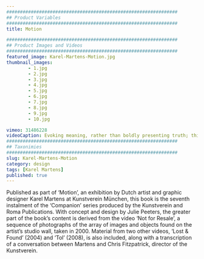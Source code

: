 ```yaml
---
###############################################################
## Product Variables
###############################################################
title: Motion

###############################################################
## Product Images and Videos
###############################################################
featured_image: Karel-Martens-Motion.jpg
thumbnail_images:
        - 1.jpg
        - 2.jpg
        - 3.jpg
        - 4.jpg
        - 5.jpg
        - 6.jpg
        - 7.jpg
        - 8.jpg
        - 9.jpg
        - 10.jpg

vimeo: 31486228
videoCaption: Evoking meaning, rather than boldly presenting truth; this is the essence of typographer Karel Martens' work.
###############################################################
## Taxonimies
###############################################################
slug: Karel-Martens-Motion
category: design
tags: [Karel Martens]
published: true
---
```

Published as part of ‘Motion’, an exhibition by Dutch artist and graphic designer Karel Martens at Kunstverein München, this book is the seventh instalment of the ‘Companion’ series produced by the Kunstverein and Roma Publications. With concept and design by Julie Peeters, the greater part of the book’s content is derived from the video ‘Not for Resale’, a sequence of photographs of the array of images and objects found on the artist’s studio wall, taken in 2000. Material from two other videos, ‘Lost & Found’ (2004) and ‘Tol’ (2008), is also included, along with a transcription of a conversation between Martens and Chris Fitzpatrick, director of the Kunstverein.
